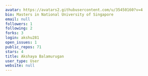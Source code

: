 ```yaml
---
avatar: https://avatars2.githubusercontent.com/u/35450160?v=4
bio: Masters in National University of Singapore
email: null
followers: 1
following: 2
forks: 3
login: akshu281
open_issues: 1
public_repos: 71
stars: 4
title: Akshaya Balamurugan
user_type: User
website: null
---
```

